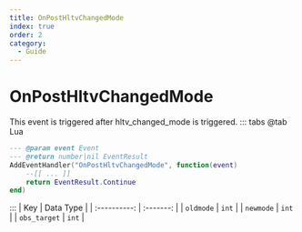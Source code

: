 ```yaml
---
title: OnPostHltvChangedMode
index: true
order: 2
category:
  - Guide
---
```


# OnPostHltvChangedMode
This event is triggered after hltv_changed_mode is triggered.
::: tabs
@tab Lua
```lua
--- @param event Event
--- @return number|nil EventResult
AddEventHandler("OnPostHltvChangedMode", function(event)
    --[[ ... ]]
    return EventResult.Continue
end)
```

:::
|      Key     | Data Type |
| :----------: | :-------: |
|   `oldmode`  |   `int`   |
|   `newmode`  |   `int`   |
| `obs_target` |   `int`   |